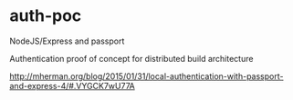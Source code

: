# auth-poc

NodeJS/Express and passport

Authentication proof of concept for distributed build architecture

http://mherman.org/blog/2015/01/31/local-authentication-with-passport-and-express-4/#.VYGCK7wU77A
